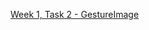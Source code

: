 <a href="https://github.com/HackBulgaria/Android-1/tree/master/week1/2-GestureImage">Week 1, Task 2 - GestureImage<a>
